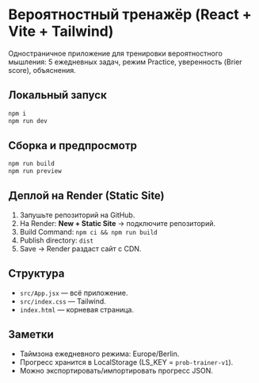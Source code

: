 # Вероятностный тренажёр (React + Vite + Tailwind)

Одностраничное приложение для тренировки вероятностного мышления: 5 ежедневных задач, режим Practice, уверенность (Brier score), объяснения.

## Локальный запуск
```bash
npm i
npm run dev
```

## Сборка и предпросмотр
```bash
npm run build
npm run preview
```

## Деплой на Render (Static Site)
1. Запушьте репозиторий на GitHub.
2. На Render: **New + Static Site** → подключите репозиторий.
3. Build Command: `npm ci && npm run build`
4. Publish directory: `dist`
5. Save → Render раздаст сайт с CDN.

## Структура
- `src/App.jsx` — всё приложение.
- `src/index.css` — Tailwind.
- `index.html` — корневая страница.

## Заметки
- Таймзона ежедневного режима: Europe/Berlin.
- Прогресс хранится в LocalStorage (LS_KEY = `prob-trainer-v1`).
- Можно экспортировать/импортировать прогресс JSON.

